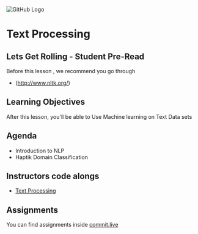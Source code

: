 ![GitHub Logo](https://s3.ap-south-1.amazonaws.com/greyatom-social/GreyAtom-logo.png)

# Text Processing

## Lets Get Rolling - Student Pre-Read
Before this lesson , we recommend you go through
* (http://www.nltk.org/)

## Learning Objectives 

After this lesson, you'll be able to 
Use Machine learning on Text Data sets

## Agenda
* Introduction to NLP
* Haptik Domain Classification 


## Instructors code alongs
* [Text Processing](https://github.com/commit-live-students/text-processing/blob/master/text_processing_lecture.ipynb)

## Assignments
You can find assignments inside [commit.live](https://app.commit.live)

 

